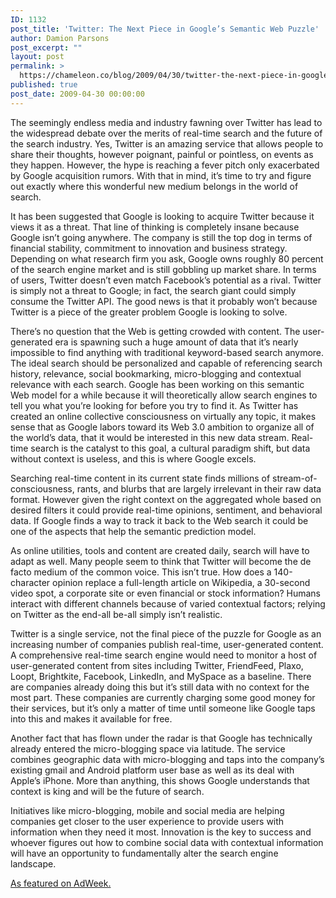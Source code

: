 ```yaml
---
ID: 1132
post_title: 'Twitter: The Next Piece in Google’s Semantic Web Puzzle'
author: Damion Parsons
post_excerpt: ""
layout: post
permalink: >
  https://chameleon.co/blog/2009/04/30/twitter-the-next-piece-in-googles-semantic-web-puzzle/
published: true
post_date: 2009-04-30 00:00:00
---
```

The seemingly endless media and industry fawning over Twitter has lead to the widespread debate over the merits of real-time search and the future of the search industry. Yes, Twitter is an amazing service that allows people to share their thoughts, however poignant, painful or pointless, on events as they happen. However, the hype is reaching a fever pitch only exacerbated by Google acquisition rumors. With that in mind, it’s time to try and figure out exactly where this wonderful new medium belongs in the world of search.

It has been suggested that Google is looking to acquire Twitter because it views it as a threat. That line of thinking is completely insane because Google isn’t going anywhere. The company is still the top dog in terms of financial stability, commitment to innovation and business strategy. Depending on what research firm you ask, Google owns roughly 80 percent of the search engine market and is still gobbling up market share. In terms of users, Twitter doesn’t even match Facebook’s potential as a rival. Twitter is simply not a threat to Google; in fact, the search giant could simply consume the Twitter API. The good news is that it probably won’t because Twitter is a piece of the greater problem Google is looking to solve.
<!--more-->

There’s no question that the Web is getting crowded with content. The user-generated era is spawning such a huge amount of data that it’s nearly impossible to find anything with traditional keyword-based search anymore. The ideal search should be personalized and capable of referencing search history, relevance, social bookmarking, micro-blogging and contextual relevance with each search. Google has been working on this semantic Web model for a while because it will theoretically allow search engines to tell you what you’re looking for before you try to find it. As Twitter has created an online collective consciousness on virtually any topic, it makes sense that as Google labors toward its Web 3.0 ambition to organize all of the world’s data, that it would be interested in this new data stream. Real-time search is the catalyst to this goal, a cultural paradigm shift, but data without context is useless, and this is where Google excels.

Searching real-time content in its current state finds millions of stream-of-consciousness, rants, and blurbs that are largely irrelevant in their raw data format. However given the right context on the aggregated whole based on desired filters it could provide real-time opinions, sentiment, and behavioral data. If Google finds a way to track it back to the Web search it could be one of the aspects that help the semantic prediction model.

As online utilities, tools and content are created daily, search will have to adapt as well. Many people seem to think that Twitter will become the de facto medium of the common voice. This isn’t true. How does a 140-character opinion replace a full-length article on Wikipedia, a 30-second video spot, a corporate site or even financial or stock information? Humans interact with different channels because of varied contextual factors; relying on Twitter as the end-all be-all simply isn’t realistic.

Twitter is a single service, not the final piece of the puzzle for Google as an increasing number of companies publish real-time, user-generated content. A comprehensive real-time search engine would need to monitor a host of user-generated content from sites including Twitter, FriendFeed, Plaxo, Loopt, Brightkite, Facebook, LinkedIn, and MySpace as a baseline. There are companies already doing this but it’s still data with no context for the most part. These companies are currently charging some good money for their services, but it’s only a matter of time until someone like Google taps into this and makes it available for free.

Another fact that has flown under the radar is that Google has technically already entered the micro-blogging space via latitude. The service combines geographic data with micro-blogging and taps into the company’s existing gmail and Android platform user base as well as its deal with Apple’s iPhone. More than anything, this shows Google understands that context is king and will be the future of search.

Initiatives like micro-blogging, mobile and social media are helping companies get closer to the user experience to provide users with information when they need it most. Innovation is the key to success and whoever figures out how to combine social data with contextual information will have an opportunity to fundamentally alter the search engine landscape.

<a href="https://www.adweek.com/aw/content_display/community/columns/other-columns/e3i888016761f9ec8244cc028a0e687de81" target="_blank" rel="noopener noreferrer">As featured on AdWeek.</a>